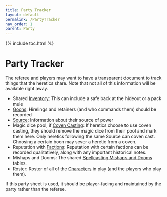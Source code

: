 ```yaml
---
title: Party Tracker
layout: default
permalink: /PartyTracker
nav_order: 1
parent: Party
---
```

{% include toc.html %}

# Party Tracker

The referee and players may want to have a transparent document to track things that the heretics share. Note that not all of this information will be available right away.

- Shared [Inventory](Inventory): This can include a safe back at the hideout or a pack mule
- [Goons](Goons): Hirelings and retainers (and who commands them) should be recorded
- [Source](Source): Information about their source of power
- Magic dice pool, if [Coven Casting](spellcasting#coven-casting): If heretics choose to use coven casting, they should remove the magic dice from their pool and mark them here. Only heretics following the same Source can coven cast. Choosing a certain boon may sever a heretic from a coven.
- Reputation with [Factions](Factions): Reputation with certain factions can be recorded qualitatively, along with any important historical notes. 
- Mishaps and Dooms: The shared [Spellcasting Mishaps and Dooms](Source#spellcasting-mishaps-and-dooms) tables.
- Roster: Roster of all of the [Characters](Character) in play (and the players who play them).

If this party sheet is used, it should be player-facing and maintained by the party rather than the referee.